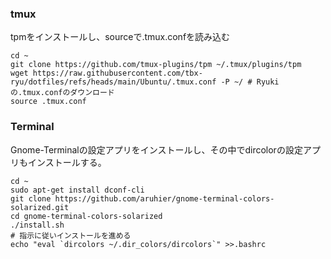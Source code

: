 ### tmux

tpmをインストールし、sourceで.tmux.confを読み込む  

```shell
cd ~
git clone https://github.com/tmux-plugins/tpm ~/.tmux/plugins/tpm
wget https://raw.githubusercontent.com/tbx-ryu/dotfiles/refs/heads/main/Ubuntu/.tmux.conf -P ~/ # Ryukiの.tmux.confのダウンロード
source .tmux.conf
```


### Terminal

Gnome-Terminalの設定アプリをインストールし、その中でdircolorの設定アプリもインストールする。

```shell
cd ~
sudo apt-get install dconf-cli
git clone https://github.com/aruhier/gnome-terminal-colors-solarized.git
cd gnome-terminal-colors-solarized
./install.sh
# 指示に従いインストールを進める
echo "eval `dircolors ~/.dir_colors/dircolors`" >>.bashrc
```
